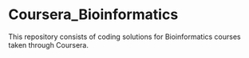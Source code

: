 # Coursera_Bioinformatics
This repository consists of coding solutions for Bioinformatics courses taken through Coursera.
